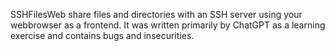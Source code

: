 SSHFilesWeb share files and directories with an SSH server using your webbrowser as a frontend.
It was written primarily by ChatGPT as a learning exercise and contains bugs and insecurities.
